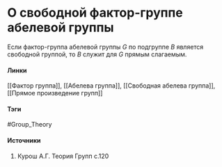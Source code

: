 # О свободной фактор-группе абелевой группы
Если фактор-группа абелевой группы $G$ по подгруппе $B$ является свободной группой, то $B$ служит для $G$ прямым слагаемым.

#### Линки
 [[Фактор группа]],
 [[Абелева группа]],
 [[Свободная абелева группа]],
 [[Прямое произведение групп]]
#### Тэги
 #Group_Theory 
#### Источники
1. Курош А.Г. Теория Групп с.120